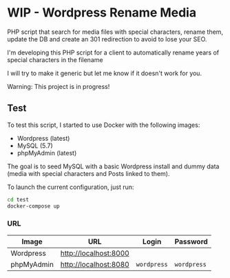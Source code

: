 # WIP - Wordpress Rename Media

PHP script that search for media files with special characters, rename them, update the DB and create an 301 redirection to avoid to lose your SEO.

I'm developing this PHP script for a client to automatically rename years of special characters in the filename

I will try to make it generic but let me know if it doesn't work for you.

Warning: This project is in progress!

## Test

To test this script, I started to use Docker with the following images:

* Wordpress (latest)
* MySQL (5.7)
* phpMyAdmin (latest)

The goal is to seed MySQL with a basic Wordpress install and dummy data (media with special characters and Posts linked to them).

To launch the current configuration, just run:

``` bash
cd test
docker-compose up
```

### URL

| Image | URL | Login | Password |
|---|---|---|---|
| Wordpress | <http://localhost:8000> | | |
| phpMyAdmin | <http://localhost:8080> | `wordpress` | `wordpress` |

[wordpress-url]: http://localhost:8000
[phpmyadmin-url]: http://localhost:8080
